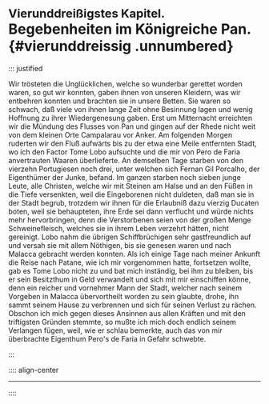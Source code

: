 # <small>Vierunddreißigstes Kapitel.</small><br />Begebenheiten im Königreiche Pan.{#vierunddreissig .unnumbered}

::: justified

Wir trösteten die Unglücklichen, welche so wunderbar gerettet worden waren, so
gut wir konnten, gaben ihnen von unseren Kleidern, was wir entbehren konnten und
brachten sie in unsere Betten. Sie waren so schwach, daß viele von ihnen lange
Zeit ohne Besinnung lagen und wenig Hoffnung zu ihrer Wiedergenesung gaben. Erst
um Mitternacht erreichten wir die Mündung des Flusses von Pan und gingen auf der
Rhede nicht weit von dem kleinen Orte Campalarau vor Anker. Am folgenden Morgen
ruderten wir den Fluß aufwärts bis zu der etwa eine Meile entfernten Stadt, wo
ich den Factor Tome Lobo aufsuchte und die mir von Pero de Faria anvertrauten
Waaren überlieferte. An demselben Tage starben von den vierzehn Portugiesen noch
drei, unter welchen sich Fernan Gil Porcalho, der Eigenthümer der Junke, befand.
Im ganzen starben noch sieben junge Leute, alle Christen, welche wir mit Steinen
am Halse und an den Füßen in die Tiefe versenkten, weil die Eingeborenen nicht
duldeten, daß man sie in der Stadt begrub, trotzdem wir ihnen für die Erlaubniß
dazu vierzig Ducaten boten, weil sie behaupteten, ihre Erde sei dann verflucht
und würde nichts mehr hervorbringen, denn die Verstorbenen seien von der großen
Menge Schweinefleisch, welches sie in ihrem Leben verzehrt hätten, nicht
gereinigt. Lobo nahm die übrigen Schiffbrüchigen sehr gastfreundlich auf und
versah sie mit allem Nöthigen, bis sie genesen waren und nach Malacca gebracht
werden konnten. Als ich einige Tage nach meiner Ankunft die Reise nach Patane,
wie ich mir vorgenommen hatte, fortsetzen wollte, gab es Tome Lobo nicht zu und
bat mich inständig, bei ihm zu bleiben, bis er sein Besitzthum in Geld
verwandelt und sich mit mir einschiffen könne, denn ein reicher und vornehmer
Mann der Stadt, welcher nach seinem Vorgeben in Malacca übervortheilt worden zu
sein glaubte, drohe, ihn sammt seinem Hause zu verbrennen und sich für seinen
Verlust zu rächen. Obschon ich mich gegen dieses Ansinnen aus allen Kräften und
mit den triftigsten Gründen stemmte, so mußte ich mich doch endlich seinem
Verlangen fügen, weil, wie er schlau bemerkte, auch das von mir überbrachte
Eigenthum Pero's de Faria in Gefahr schwebte. 

:::

:::: align-center
****
::::
